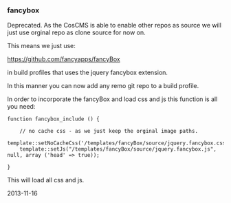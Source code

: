 ### fancybox

Deprecated. As the CosCMS is able to enable other repos as source we will just use orginal repo as clone source for now on. 

This means we just use: 

https://github.com/fancyapps/fancyBox

in build profiles that uses the jquery fancybox extension. 

In this manner you can now add any remo git repo to a build profile. 

In order to incorporate the fancyBox and load css and js this function is all you need: 

    function fancybox_include () {

        // no cache css - as we just keep the orginal image paths.
        template::setNoCacheCss('/templates/fancyBox/source/jquery.fancybox.css');
        template::setJs("/templates/fancyBox/source/jquery.fancybox.js", null, array ('head' => true));

    }

This will load all css and js.


2013-11-16
